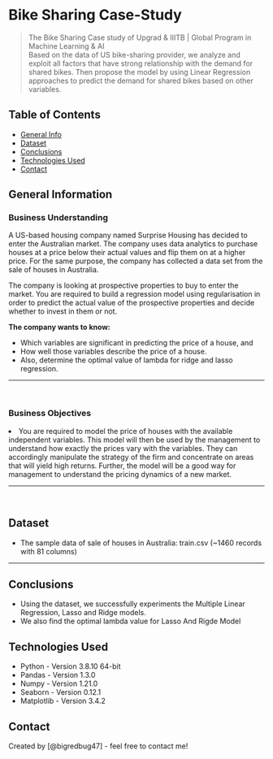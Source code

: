 # Bike Sharing Case-Study
>The Bike Sharing Case study of Upgrad &amp; IIITB | Global Program in Machine Learning &amp; AI <br>
> Based on the data of US bike-sharing provider, we analyze and exploit all factors that have strong relationship with the demand for shared bikes. Then propose the model by using Linear Regression approaches to predict the demand for shared bikes based on other variables.


## Table of Contents
* [General Info](#general-information)
* [Dataset](#datasDet)
* [Conclusions](#conclusions)
* [Technologies Used](#technologies-used)
* [Contact](#contact)

## General Information

### <b>Business Understanding</b>

<p> A US-based housing company named Surprise Housing has decided to enter the Australian market. The company uses data analytics to purchase houses at a price below their actual values and flip them on at a higher price. For the same purpose, the company has collected a data set from the sale of houses in Australia.
</p>
 

<p>
The company is looking at prospective properties to buy to enter the market. You are required to build a regression model using regularisation in order to predict the actual value of the prospective properties and decide whether to invest in them or not.
</p>
 

<b>The company wants to know:</b>
<ul>
<li>Which variables are significant in predicting the price of a house, and </li>
<li>How well those variables describe the price of a house. </li>
<li>Also, determine the optimal value of lambda for ridge and lasso regression.</li>
</ul>
 


<hr>
<br>

### <b>Business Objectives</b>

<li>You are required to model the price of houses with the available independent variables. This model will then be used by the management to understand how exactly the prices vary with the variables. They can accordingly manipulate the strategy of the firm and concentrate on areas that will yield high returns. Further, the model will be a good way for management to understand the pricing dynamics of a new market.
</li>

<hr>
<br>

## Dataset
- The sample data of sale of houses in Australia: train.csv (~1460 records with 81 columns)

<hr>

## Conclusions
- Using the dataset, we successfully experiments the Multiple Linear Regression, Lasso and Ridge models.
- We also find the optimal lambda value for Lasso And Rigde Model


## Technologies Used
- Python - Version 3.8.10 64-bit
- Pandas - Version 1.3.0
- Numpy - Version 1.21.0
- Seaborn - Version 0.12.1
- Matplotlib - Version 3.4.2


## Contact
Created by [@bigredbug47] - feel free to contact me!